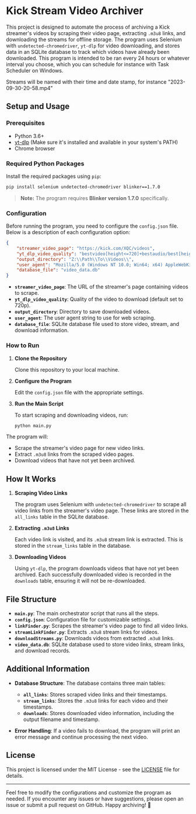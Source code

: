 # Kick Stream Video Archiver

This project is designed to automate the process of archiving a Kick streamer's videos by scraping their video page, extracting `.m3u8` links, and downloading the streams for offline storage. The program uses Selenium with `undetected-chromedriver`, `yt-dlp` for video downloading, and stores data in an SQLite database to track which videos have already been downloaded. This program is intended to be ran every 24 hours or whatever interval you choose, which you can schedule for instance with Task Scheduler on Windows.

Streams will be named with their time and date stamp, for instance "2023-09-30-20-58.mp4"

## Setup and Usage

### Prerequisites

- Python 3.6+
- [yt-dlp](https://github.com/yt-dlp/yt-dlp) (Make sure it's installed and available in your system's PATH)
- Chrome browser

### Required Python Packages

Install the required packages using `pip`:

```bash
pip install selenium undetected-chromedriver blinker==1.7.0
```

> **Note:** The program requires **Blinker version 1.7.0** specifically.

### Configuration

Before running the program, you need to configure the `config.json` file. Below is a description of each configuration option:

```json
{
    "streamer_video_page": "https://kick.com/XQC/videos",
    "yt_dlp_video_quality": "bestvideo[height<=720]+bestaudio/best[height<=720]",
    "output_directory": "Z:\\Path\\To\\Videos\\",
    "user_agent": "Mozilla/5.0 (Windows NT 10.0; Win64; x64) AppleWebKit/537.36 (KHTML, like Gecko) Chrome/90.0.4430.212 Safari/537.36",
    "database_file": "video_data.db"
}
```

- **`streamer_video_page`**: The URL of the streamer's page containing videos to scrape.
- **`yt_dlp_video_quality`**: Quality of the video to download (default set to 720p).
- **`output_directory`**: Directory to save downloaded videos.
- **`user_agent`**: The user agent string to use for web scraping.
- **`database_file`**: SQLite database file used to store video, stream, and download information.

### How to Run

1. **Clone the Repository**

   Clone this repository to your local machine.

2. **Configure the Program**

   Edit the `config.json` file with the appropriate settings.

3. **Run the Main Script**

   To start scraping and downloading videos, run:

   ```bash
   python main.py
   ```

The program will:

- Scrape the streamer's video page for new video links.
- Extract `.m3u8` links from the scraped video pages.
- Download videos that have not yet been archived.

## How It Works

1. **Scraping Video Links**

   The program uses Selenium with `undetected-chromedriver` to scrape all video links from the streamer's video page. These links are stored in the `all_links` table in the SQLite database.

2. **Extracting `.m3u8` Links**

   Each video link is visited, and its `.m3u8` stream link is extracted. This is stored in the `stream_links` table in the database.

3. **Downloading Videos**

   Using `yt-dlp`, the program downloads videos that have not yet been archived. Each successfully downloaded video is recorded in the `downloads` table, ensuring it will not be re-downloaded.

## File Structure

- **`main.py`**: The main orchestrator script that runs all the steps.
- **`config.json`**: Configuration file for customizable settings.
- **`linkFinder.py`**: Scrapes the streamer's video page to find all video links.
- **`streamLinkFinder.py`**: Extracts `.m3u8` stream links for videos.
- **`downloadStreams.py`**: Downloads videos from extracted `.m3u8` links.
- **`video_data.db`**: SQLite database used to store video links, stream links, and download records.

## Additional Information

- **Database Structure**: The database contains three main tables:
  - **`all_links`**: Stores scraped video links and their timestamps.
  - **`stream_links`**: Stores the `.m3u8` links for each video and their timestamps.
  - **`downloads`**: Stores downloaded video information, including the output filename and timestamp.

- **Error Handling**: If a video fails to download, the program will print an error message and continue processing the next video.

## License

This project is licensed under the MIT License - see the [LICENSE](LICENSE) file for details.

---

Feel free to modify the configurations and customize the program as needed. If you encounter any issues or have suggestions, please open an issue or submit a pull request on GitHub. Happy archiving! 🚀
